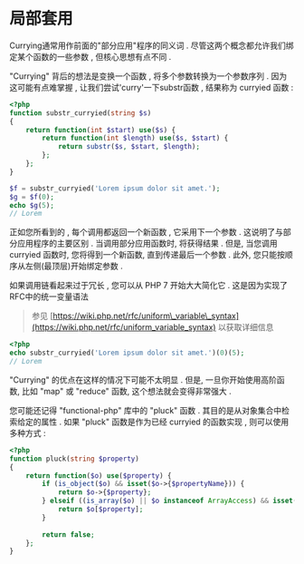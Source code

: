 # 局部套用

Currying通常用作前面的"部分应用"程序的同义词 . 尽管这两个概念都允许我们绑定某个函数的一些参数 , 但核心思想有点不同 .

"Currying" 背后的想法是变换一个函数 , 将多个参数转换为一个参数序列 . 因为这可能有点难掌握 , 让我们尝试'curry'一下substr函数 , 结果称为 curryied 函数 :

```php
<?php
function substr_curryied(string $s)
{
    return function(int $start) use($s) {
        return function(int $length) use($s, $start) {
            return substr($s, $start, $length);
        };
    };
}

$f = substr_curryied('Lorem ipsum dolor sit amet.');
$g = $f(0);
echo $g(5);
// Lorem
```

正如您所看到的 , 每个调用都返回一个新函数 , 它采用下一个参数 . 这说明了与部分应用程序的主要区别 . 当调用部分应用函数时, 将获得结果 . 但是, 当您调用 curryied 函数时, 您将得到一个新函数, 直到传递最后一个参数 . 此外, 您只能按顺序从左侧\(最顶层\)开始绑定参数 .

如果调用链看起来过于冗长 , 您可以从 PHP 7 开始大大简化它 . 这是因为实现了RFC中的统一变量语法

> 参见 [https://wiki.php.net/rfc/uniform\_variable\_syntax](https://wiki.php.net/rfc/uniform_variable_syntax) 以获取详细信息

```php
<?php
echo substr_curryied('Lorem ipsum dolor sit amet.')(0)(5);
// Lorem
```

"Currying" 的优点在这样的情况下可能不太明显 . 但是, 一旦你开始使用高阶函数, 比如 "map" 或 "reduce" 函数, 这个想法就会变得非常强大 . 

您可能还记得 "functional-php" 库中的 "pluck" 函数 . 其目的是从对象集合中检索给定的属性 . 如果 "pluck" 函数是作为已经 curryied 的函数实现 , 则可以使用多种方式 : 

```php
<?php
function pluck(string $property)
{
    return function($o) use($property) {
        if (is_object($o) && isset($o->{$propertyName})) {
            return $o->{$property};
        } elseif ((is_array($o) || $o instanceof ArrayAccess) && isset($o[$property])) {
            return $o[$property];
        }
        
        return false;
    };
}
```



